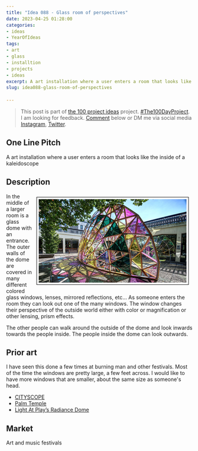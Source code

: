 ```yaml
---
title: "Idea 088 - Glass room of perspectives"
date: 2023-04-25 01:28:00
categories:
- ideas
- YearOfIdeas
tags:
- art
- glass
- installtion
- projects
- ideas
excerpt: A art installation where a user enters a room that looks like the inside of a kaleidoscope
slug: idea088-glass-room-of-perspectives

---
```


> This post is part of [the 100 project ideas](https://blog.abluestar.com/projects/2023-100-ideas/) project. [#The100DayProject](https://www.the100dayproject.org/). I am looking for feedback. <a href='#utterances-comments'>Comment</a> below or DM me via social media <a href="https://instagram.com/funvill" rel="nofollow noopener noreferrer"><i class="fab fa-fw fa-instagram" aria-hidden="true"></i><span class="label">Instagram</span></a>, <a href="https://twitter.com/funvill" rel="nofollow noopener noreferrer"><i class="fab fa-fw fa-twitter" aria-hidden="true"></i><span class="label">Twitter</span></a>.

## One Line Pitch

A art installation where a user enters a room that looks like the inside of a kaleidoscope

## Description

<img src='\public\uploads\2023\palm-temple-lukejerram.png' alt='palm-temple-lukejerram' title='palm-temple by Luke Jerram' style="float: right; max-width: 400px; margin: 10px; border: 1px solid black; padding: 5px">In the middle of a larger room is a glass dome with an entrance. The outer walls of the dome are covered in many different colored glass windows, lenses, mirrored reflections, etc… As someone enters the room they can look out one of the many windows. The window changes their perspective of the outside world either with color or magnification or other lensing, prism effects.

The other people can walk around the outside of the dome and look inwards towards the people inside. The people inside the dome can look outwards.

## Prior art

I have seen this done a few times at burning man and other festivals. Most of the time the windows are pretty large, a few feet across. I would like to have more windows that are smaller, about the same size as someone's head.

- [CITYSCOPE](https://www.spade-studio.de/projects/cityscope/)
- [Palm Temple](https://www.lukejerram.com/palm-temple/)
- [Light At Play’s Radiance Dome](https://design-milk.com/light-plays-radiance-dome-illuminates-imagination/)

## Market

Art and music festivals
